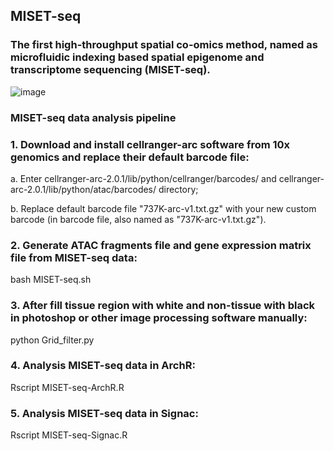 ## MISET-seq
### The first high-throughput spatial co-omics method, named as microfluidic indexing based spatial epigenome and transcriptome sequencing (MISET-seq).

![image](https://raw.githubusercontent.com/gpenglab/MISET-seq/main/MISET-seq.png)

### MISET-seq data analysis pipeline
### 1. Download and install cellranger-arc software from 10x genomics and replace their default barcode file:
a. Enter cellranger-arc-2.0.1/lib/python/cellranger/barcodes/ and cellranger-arc-2.0.1/lib/python/atac/barcodes/ directory;

b. Replace default barcode file "737K-arc-v1.txt.gz" with your new custom barcode (in barcode file, also named as "737K-arc-v1.txt.gz").

### 2. Generate ATAC fragments file and gene expression matrix file from MISET-seq data:
bash MISET-seq.sh

### 3. After fill tissue region with white and non-tissue with black in photoshop or other image processing software manually:
python Grid_filter.py

### 4. Analysis MISET-seq data in ArchR:
Rscript MISET-seq-ArchR.R

### 5. Analysis MISET-seq data in Signac:
Rscript MISET-seq-Signac.R
